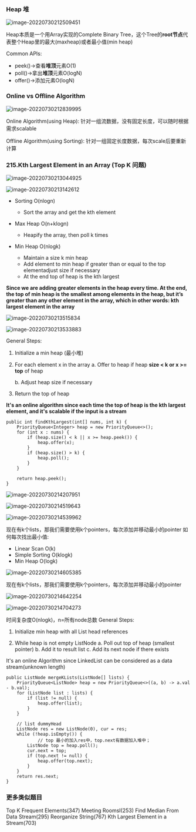 

### Heap 堆

![image-20220730212509451](assets/image-20220730212509451.png)

Heap本质是一个用Array实现的Complete Binary Tree，这个Tree的**root节点**代表整个Heap里的最大(maxheap)或者最小值(min heap)

Common APls: 

- peek()→查看**堆顶**元素O(1)
- poll()→拿出**堆顶**元素O(logN)
- offer()→添加元素O(logN) 



### Online vs Offline Algorithm

![image-20220730212839995](assets/image-20220730212839995.png)


Online Algorithm(using Heap):
针对一组流数据，没有固定长度，可以随时根据需求scalable

Offline Algorithm(using Sorting):
针对一组固定长度数据，每次scale后要重新计算

### 215.Kth Largest Element in an Array  (Top K 问题)

![image-20220730213044925](assets/image-20220730213044925.png)



![image-20220730213142612](assets/image-20220730213142612.png)

- Sorting O(nlogn)

  - Sort the array and get the kth element 

- Max Heap O(n+klogn)

  - Heapify the array, then poll k times

- Min Heap O(nlogk)
  - Maintain a size k min heap
  - Add element to min heap if greater than or equal to the top elementadjust size if necessary 
  - At the end top of heap is the kth largest

**Since we are adding greater elements in the heap every time. At the end, the top of min heap is the smallest among elements in the heap, but it’s greater than any other element in the array, which in other words: kth largest element in the array**

![image-20220730213515834](assets/image-20220730213515834.png)



![image-20220730213533883](assets/image-20220730213533883.png)

General Steps:

1. Initialize a min heap (最小堆)

2. For each element x in the array
   a. Offer to heap if heap **size < k or x >= top** of heap 

   b. Adjust heap size if necessary

1. Return the top of heap 

**It's an online algorithm since each time the top of heap is the kth largest element, and it's scalable if the input is a stream**

```
public int findKthLargest(int[] nums, int k) {
    PriorityQueue<Integer> heap = new PriorityQueue<>();
    for (int x : nums) {
        if (heap.size() < k || x >= heap.peek()) {
            heap.offer(x);
        }
        if (heap.size() > k) {
            heap.poll();
        }
    }

    return heap.peek();
}
```



![image-20220730214207951](assets/image-20220730214207951.png)

![image-20220730214519643](assets/image-20220730214519643.png)

![image-20220730214539962](assets/image-20220730214539962.png)

现在有k个lists，那我们需要使用k个pointers，每次添加并移动最小的pointer
如何每次找出最小值:

- Linear Scan O(k)
- Simple Sorting O(klogk)
- Min Heap O(logk)

![image-20220730214605385](assets/image-20220730214605385.png)

现在有k个lists，那我们需要使用k个pointers，每次添加并移动最小的pointer

![image-20220730214642254](assets/image-20220730214642254.png)

![image-20220730214704273](assets/image-20220730214704273.png)

时间复杂度O(nlogk)，n=所有node总数
General Steps:
1. Initialize min heap with all List head references

1. While heap is not empty ListNode 
a.  Poll out top of heap (smallest pointer) 
b. Add it to result list
c.  Add its next node if there exists 

It's an online Algorithm since LinkedList can be 
considered as a data stream(unknown length) 

```
public ListNode mergeKLists(ListNode[] lists) {
    PriorityQueue<ListNode> heap = new PriorityQueue<>((a, b) -> a.val - b.val);
    for (ListNode list : lists) {
        if (list != null) {
            heap.offer(list);
        }
    }

    // list dummyHead
    ListNode res = new ListNode(0), cur = res;
    while (!heap.isEmpty()) {
    		// top 最小的加入res中，top.next有数据加入堆中；
        ListNode top = heap.poll();
        cur.next = top;
        if (top.next != null) {
            heap.offer(top.next);
        }
    }
    return res.next;
}
```



### 更多类似题目

Top K Frequent Elements(347)
Meeting RoomsI(253)
Find Median From Data Stream(295)
Reorganize String(767)
Kth Largest Element in a Stream(703)





